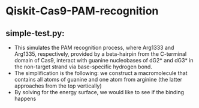 # Qiskit-Cas9-PAM-recognition

## simple-test.py: 
- This simulates the PAM recognition process, where Arg1333 and Arg1335, respectively, provided by a beta-hairpin from the C-terminal domain of Cas9, interact with guanine nucleobases of dG2* and dG3* in the non-target strand via base-specific hydrogen bond.
- The simplification is the following: we construct a macromolecule that contains all atoms of guanine and one atom from arginine (the latter approaches from the top vertically)
- By solving for the energy surface, we would like to see if the binding happens
